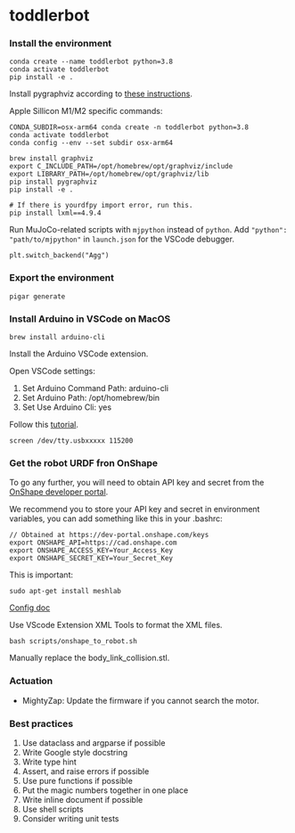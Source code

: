 # toddlerbot

### Install the environment
```
conda create --name toddlerbot python=3.8
conda activate toddlerbot
pip install -e .
```

Install pygraphviz according to [these instructions](https://pygraphviz.github.io/documentation/stable/install.html).

Apple Sillicon M1/M2 specific commands:
```
CONDA_SUBDIR=osx-arm64 conda create -n toddlerbot python=3.8
conda activate toddlerbot
conda config --env --set subdir osx-arm64

brew install graphviz
export C_INCLUDE_PATH=/opt/homebrew/opt/graphviz/include
export LIBRARY_PATH=/opt/homebrew/opt/graphviz/lib
pip install pygraphviz
pip install -e .

# If there is yourdfpy import error, run this.
pip install lxml==4.9.4
```

Run MuJoCo-related scripts with `mjpython` instead of `python`.
Add `"python": "path/to/mjpython"` in `launch.json` for the VSCode debugger.

```
plt.switch_backend("Agg")
```

### Export the environment
```
pigar generate
```

### Install Arduino in VSCode on MacOS
```
brew install arduino-cli
```
Install the Arduino VSCode extension.

Open VSCode settings:
1. Set Arduino Command Path: arduino-cli
1. Set Arduino Path: /opt/homebrew/bin
1. Set Use Arduino Cli: yes

Follow this [tutorial](https://learn.adafruit.com/adafruit-feather-m4-can-express/arduino-ide-setup).

```
screen /dev/tty.usbxxxxx 115200
```


### Get the robot URDF fron OnShape
To go any further, you will need to obtain API key and secret from the [OnShape developer portal](https://dev-portal.onshape.com/keys).

We recommend you to store your API key and secret in environment variables, you can add something like this in your .bashrc:
```
// Obtained at https://dev-portal.onshape.com/keys
export ONSHAPE_API=https://cad.onshape.com
export ONSHAPE_ACCESS_KEY=Your_Access_Key
export ONSHAPE_SECRET_KEY=Your_Secret_Key
```
This is important:
```
sudo apt-get install meshlab
```
[Config doc](https://onshape-to-robot.readthedocs.io/en/latest/config.html)

Use VScode Extension XML Tools to format the XML files.
```
bash scripts/onshape_to_robot.sh
```
Manually replace the body_link_collision.stl.

### Actuation
- MightyZap: Update the firmware if you cannot search the motor.

### Best practices
1. Use dataclass and argparse if possible
1. Write Google style docstring
1. Write type hint
1. Assert, and raise errors if possible
1. Use pure functions if possible
1. Put the magic numbers together in one place
1. Write inline document if possible
1. Use shell scripts
1. Consider writing unit tests
